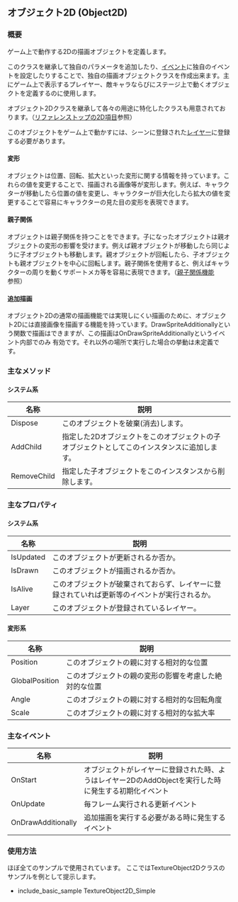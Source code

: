 ﻿## オブジェクト2D (Object2D)

### 概要

ゲーム上で動作する2Dの描画オブジェクトを定義します。

このクラスを継承して独自のパラメータを追加したり、[イベント](./Object2D.md#主なイベント)に独自のイベントを設定したりすることで、独自の描画オブジェクトクラスを作成出来ます。主にゲーム上で表示するプレイヤー、敵キャラならびにステージ上で動くオブジェクトを定義するのに使用します。

オブジェクト2Dクラスを継承して各々の用途に特化したクラスも用意されております。（[リファレンストップの2D項目](../Main.md#2d)参照）

このオブジェクトをゲーム上で動かすには、シーンに登録された[レイヤー](../Basic/Layer.md)に登録する必要があります。

#### 変形

オブジェクトは位置、回転、拡大といった変形に関する情報を持っています。これらの値を変更することで、描画される画像等が変形します。例えば、キャラクターが移動したら位置の値を変更し、キャラクターが巨大化したら拡大の値を変更することで容易にキャラクターの見た目の変形を表現できます。

#### 親子関係

オブジェクトは親子関係を持つことをできます。子になったオブジェクトは親オブジェクトの変形の影響を受けます。例えば親オブジェクトが移動したら同じように子オブジェクトも移動します。親オブジェクトが回転したら、子オブジェクトも親オブジェクトを中心に回転します。親子関係を使用すると、例えばキャラクターの周りを動くサポートメカ等を容易に表現できます。（[親子関係機能](../Basic/FamilySystem.md)参照）

#### 追加描画
オブジェクト2Dの通常の描画機能では実現しにくい描画のために、オブジェクト2Dには直接画像を描画する機能を持っています。DrawSpriteAdditionallyという関数で描画はできますが、この描画はOnDrawSpriteAdditionallyというイベント内部でのみ
有効です。それ以外の場所で実行した場合の挙動は未定義です。

### 主なメソッド

#### システム系
| 名称 | 説明 |
|---|---|
| Dispose | このオブジェクトを破棄(消去)します。 |
| AddChild | 指定した2Dオブジェクトをこのオブジェクトの子オブジェクトとしてこのインスタンスに追加します。 |
| RemoveChild | 指定した子オブジェクトをこのインスタンスから削除します。 |

### 主なプロパティ

#### システム系

| 名称 | 説明 |
|---|---|
| IsUpdated | このオブジェクトが更新されるか否か。 |
| IsDrawn | このオブジェクトが描画されるか否か。 |
| IsAlive | このオブジェクトが破棄されておらず、レイヤーに登録されていれば更新等のイベントが実行されるか。|
| Layer | このオブジェクトが登録されているレイヤー。 |

#### 変形系

| 名称 | 説明 |
|---|---|
| Position | このオブジェクトの親に対する相対的な位置 |
| GlobalPosition | このオブジェクトの親の変形の影響を考慮した絶対的な位置 |
| Angle | このオブジェクトの親に対する相対的な回転角度 |
| Scale | このオブジェクトの親に対する相対的な拡大率 |

### 主なイベント

| 名称 | 説明 |
|---|---|
| OnStart | オブジェクトがレイヤーに登録された時、ようはレイヤー2DのAddObjectを実行した時に発生する初期化イベント |
| OnUpdate | 毎フレーム実行される更新イベント |
| OnDrawAdditionally | 追加描画を実行する必要がある時に発生するイベント |

### 使用方法

ほぼ全てのサンプルで使用されています。
ここではTextureObject2Dクラスのサンプルを例として提示します。

* include_basic_sample TextureObject2D_Simple

